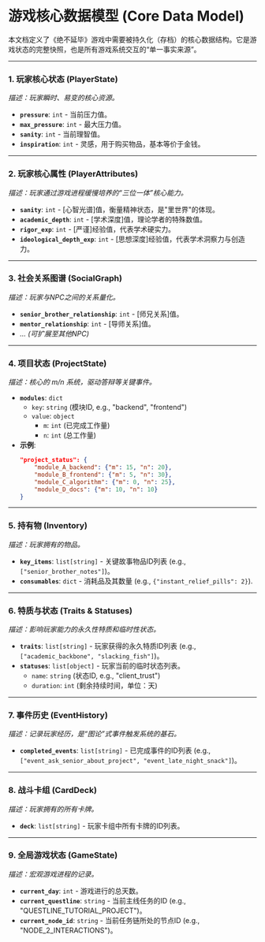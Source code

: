 # 游戏核心数据模型 (Core Data Model)

本文档定义了《绝不延毕》游戏中需要被持久化（存档）的核心数据结构。它是游戏状态的完整快照，也是所有游戏系统交互的“单一事实来源”。

---

### 1. 玩家核心状态 (PlayerState)
*描述：玩家瞬时、易变的核心资源。*
- **`pressure`**: `int` - 当前压力值。
- **`max_pressure`**: `int` - 最大压力值。
- **`sanity`**: `int` - 当前理智值。
- **`inspiration`**: `int` - 灵感，用于购买物品，基本等价于金钱。

---

### 2. 玩家核心属性 (PlayerAttributes)
*描述：玩家通过游戏进程缓慢培养的“三位一体”核心能力。*
- **`sanity`**: `int` - [心智光谱]值，衡量精神状态，是"里世界"的体现。
- **`academic_depth`**: `int` - [学术深度]值，理论学者的特殊数值。
- **`rigor_exp`**: `int` - [严谨]经验值，代表学术硬实力。
- **`ideological_depth_exp`**: `int` - [思想深度]经验值，代表学术洞察力与创造力。

---

### 3. 社会关系图谱 (SocialGraph)
*描述：玩家与NPC之间的关系量化。*
- **`senior_brother_relationship`**: `int` - [师兄关系]值。
- **`mentor_relationship`**: `int` - [导师关系]值。
- *... (可扩展至其他NPC)*

---

### 4. 项目状态 (ProjectState)
*描述：核心的 m/n 系统，驱动答辩等关键事件。*
- **`modules`**: `dict`
  - `key`: `string` (模块ID, e.g., "backend", "frontend")
  - `value`: `object`
    - `m`: `int` (已完成工作量)
    - `n`: `int` (总工作量)
- **示例**:
  ```json
  "project_status": {
      "module_A_backend": {"m": 15, "n": 20},
      "module_B_frontend": {"m": 5, "n": 30},
      "module_C_algorithm": {"m": 0, "n": 25},
      "module_D_docs": {"m": 10, "n": 10}
  }
  ```

---

### 5. 持有物 (Inventory)
*描述：玩家拥有的物品。*
- **`key_items`**: `list[string]` - 关键故事物品ID列表 (e.g., `["senior_brother_notes"]`)。
- **`consumables`**: `dict` - 消耗品及其数量 (e.g., `{"instant_relief_pills": 2}`).

---

### 6. 特质与状态 (Traits & Statuses)
*描述：影响玩家能力的永久性特质和临时性状态。*
- **`traits`**: `list[string]` - 玩家获得的永久特质ID列表 (e.g., `["academic_backbone", "slacking_fish"]`)。
- **`statuses`**: `list[object]` - 玩家当前的临时状态列表。
  - `name`: `string` (状态ID, e.g., "client_trust")
  - `duration`: `int` (剩余持续时间，单位：天)

---

### 7. 事件历史 (EventHistory)
*描述：记录玩家经历，是“图论”式事件触发系统的基石。*
- **`completed_events`**: `list[string]` - 已完成事件的ID列表 (e.g., `["event_ask_senior_about_project", "event_late_night_snack"]`)。

---

### 8. 战斗卡组 (CardDeck)
*描述：玩家拥有的所有卡牌。*
- **`deck`**: `list[string]` - 玩家卡组中所有卡牌的ID列表。

---

### 9. 全局游戏状态 (GameState)
*描述：宏观游戏进程的记录。*
- **`current_day`**: `int` - 游戏进行的总天数。
- **`current_questline`**: `string` - 当前主线任务的ID (e.g., "QUESTLINE_TUTORIAL_PROJECT")。
- **`current_node_id`**: `string` - 当前任务链所处的节点ID (e.g., "NODE_2_INTERACTIONS")。
